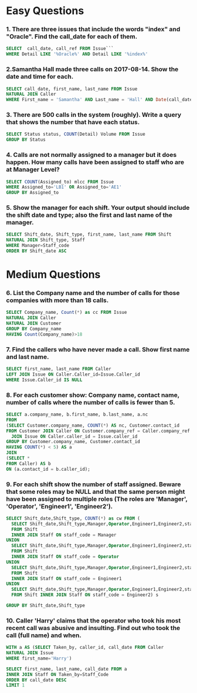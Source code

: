 
# Easy Questions

### 1. There are three issues that include the words "index" and "Oracle". Find the call_date for each of them.

```sql
SELECT  call_date, call_ref FROM Issue```
WHERE Detail LIKE '%Oracle%' AND Detail LIKE '%index%'
```

### 2.Samantha Hall made three calls on 2017-08-14. Show the date and time for each.

```sql
SELECT call_date, first_name, last_name FROM Issue
NATURAL JOIN Caller
WHERE First_name = 'Samantha' AND Last_name = 'Hall' AND Date(call_date) = '2017-08-14'
```

### 3. There are 500 calls in the system (roughly). Write a query that shows the number that have each status.


```sql
SELECT Status status, COUNT(Detail) Volume FROM Issue
GROUP BY Status
```


### 4. Calls are not normally assigned to a manager but it does happen. How many calls have been assigned to staff who are at Manager Level?


```sql
SELECT COUNT(Assigned_to) mlcc FROM Issue
WHERE Assigned_to='LB1' OR Assigned_to='AE1'
GROUP BY Assigned_to
```

### 5. Show the manager for each shift. Your output should include the shift date and type; also the first and last name of the manager.

```sql
SELECT Shift_date, Shift_type, first_name, last_name FROM Shift
NATURAL JOIN Shift_type, Staff
WHERE Manager=Staff_code
ORDER BY Shift_date ASC
```

# Medium Questions

### 6. List the Company name and the number of calls for those companies with more than 18 calls.

```sql
SELECT Company_name, Count(*) as cc FROM Issue
NATURAL JOIN Caller
NATURAL JOIN Customer
GROUP BY Company_name
HAVING Count(Company_name)>18
```

### 7. Find the callers who have never made a call. Show first name and last name.

```sql
SELECT first_name, last_name FROM Caller
LEFT JOIN Issue ON Caller.Caller_id=Issue.Caller_id
WHERE Issue.Caller_id IS NULL
```

### 8. For each customer show: Company name, contact name, number of calls where the number of calls is fewer than 5.

```sql
SELECT a.company_name, b.first_name, b.last_name, a.nc
FROM
(SELECT Customer.company_name, COUNT(*) AS nc, Customer.contact_id
FROM Customer JOIN Caller ON Customer.company_ref = Caller.company_ref
  JOIN Issue ON Caller.caller_id = Issue.caller_id
GROUP BY Customer.company_name, Customer.contact_id
HAVING COUNT(*) < 5) AS a
JOIN
(SELECT *
FROM Caller) AS b
ON (a.contact_id = b.caller_id);
```

### 9. For each shift show the number of staff assigned. Beware that some roles may be NULL and that the same person might have been assigned to multiple roles (The roles are 'Manager', 'Operator', 'Engineer1', 'Engineer2').

```sql
SELECT Shift_date,Shift_type, COUNT(*) as cw FROM (
  SELECT Shift_date,Shift_type,Manager,Operator,Engineer1,Engineer2,staff_code 
  FROM Shift 
  INNER JOIN Staff ON staff_code = Manager
UNION
  SELECT Shift_date,Shift_type,Manager,Operator,Engineer1,Engineer2,staff_code 
  FROM Shift 
  INNER JOIN Staff ON staff_code = Operator
UNION
  SELECT Shift_date,Shift_type,Manager,Operator,Engineer1,Engineer2,staff_code 
  FROM Shift 
  INNER JOIN Staff ON staff_code = Engineer1
UNION
  SELECT Shift_date,Shift_type,Manager,Operator,Engineer1,Engineer2,staff_code 
  FROM Shift INNER JOIN Staff ON staff_code = Engineer2) s

GROUP BY Shift_date,Shift_type
```

### 10. Caller 'Harry' claims that the operator who took his most recent call was abusive and insulting. Find out who took the call (full name) and when.
```sql
WITH a AS (SELECT Taken_by, caller_id, call_date FROM Caller
NATURAL JOIN Issue
WHERE first_name='Harry')

SELECT first_name, last_name, call_date FROM a
INNER JOIN Staff ON Taken_by=Staff_Code
ORDER BY call_date DESC
LIMIT 1
```
